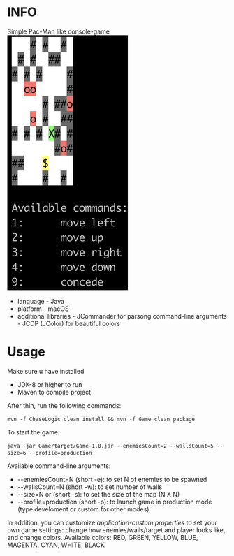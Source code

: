 # INFO
Simple Pac-Man like console-game
![](https://github.com/ltammie/Chasers/blob/master/scr/1.png)

* language - Java
* platform - macOS
* additional libraries - JCommander for parsong command-line arguments
                       - JCDP (JColor) for beautiful colors
                       
# Usage
Make sure u have installed 
* JDK-8 or higher to run
* Maven to compile project

After thin, run the following commands:
```
mvn -f ChaseLogic clean install && mvn -f Game clean package
```
To start the game:
```
java -jar Game/target/Game-1.0.jar --enemiesCount=2 --wallsCount=5 --size=6 --profile=production
```

Available command-line arguments:
* --enemiesCount=N (short -e): to set N of enemies to be spawned
* --wallsCount=N (short -w): to set number of walls
* --size=N or (short -s): to set the size of the map (N X N)
* --profile=production (short -p): to launch game in production mode (type develoment or custom for other modes)

In addition, you can customize *application-custom.properties* to set your own game settings: change how enemies/walls/target and player looks like, and change colors. Available colors: RED, GREEN, YELLOW, BLUE, MAGENTA, CYAN, WHITE, BLACK



